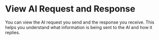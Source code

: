 # View AI Request and Response

You can view the AI request you send and the response you receive. This helps you understand what information is being sent to the AI and how it replies.
